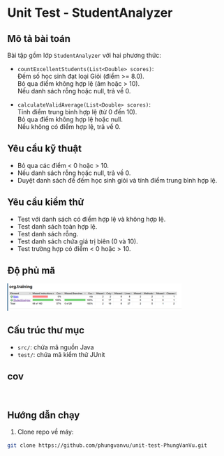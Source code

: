 # Unit Test - StudentAnalyzer

## Mô tả bài toán

Bài tập gồm lớp `StudentAnalyzer` với hai phương thức:

- `countExcellentStudents(List<Double> scores)`:  
  Đếm số học sinh đạt loại Giỏi (điểm >= 8.0).  
  Bỏ qua điểm không hợp lệ (âm hoặc > 10).  
  Nếu danh sách rỗng hoặc null, trả về 0.

- `calculateValidAverage(List<Double> scores)`:  
  Tính điểm trung bình hợp lệ (từ 0 đến 10).  
  Bỏ qua điểm không hợp lệ hoặc null.  
  Nếu không có điểm hợp lệ, trả về 0.

## Yêu cầu kỹ thuật

- Bỏ qua các điểm < 0 hoặc > 10.
- Nếu danh sách rỗng hoặc null, trả về 0.
- Duyệt danh sách để đếm học sinh giỏi và tính điểm trung bình hợp lệ.

## Yêu cầu kiểm thử

- Test với danh sách có điểm hợp lệ và không hợp lệ.
- Test danh sách toàn hợp lệ.
- Test danh sách rỗng.
- Test danh sách chứa giá trị biên (0 và 10).
- Test trường hợp có điểm < 0 hoặc > 10.

## Độ phủ mã
<img src="docs/174234.png" alt="Ảnh minh họa" width="400" />

## Cấu trúc thư mục

- `src/`: chứa mã nguồn Java
- `test/`: chứa mã kiểm thử JUnit

## cov

![]()


## Hướng dẫn chạy

1. Clone repo về máy:

```bash
git clone https://github.com/phungvanvu/unit-test-PhungVanVu.git
